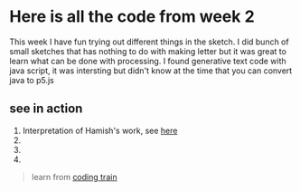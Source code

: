 # Here is all the code from week 2
This week I have fun trying out different things in the sketch. I did bunch of small sketches that has nothing to do with making letter but it was great to learn what can be done with processing. I found generative text code with java script, it was intersting but didn't know at the time that you can convert java to p5.js

## see in action
1. Interpretation of Hamish's work, see [here]()
2. 
3. 
4. 


> learn from [coding train]()
